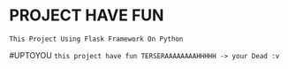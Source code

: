 # PROJECT HAVE FUN
`This Project Using Flask Framework On Python`

#UPTOYOU
`this project have fun TERSERAAAAAAAAHHHHH -> your Dead :v `
